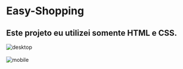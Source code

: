 <h1>Easy-Shopping</h1>

<h2>Este projeto eu utilizei somente HTML e CSS.</h2>

<img src="https://github.com/lucasfreire9/Easy-Shopping/blob/main/primeiro-projeto-responsivo/assets/desktop.png?raw=true" alt="desktop">
<br>
<br>
<img src="https://github.com/lucasfreire9/Easy-Shopping/blob/main/primeiro-projeto-responsivo/assets/mobile.png?raw=true" alt="mobile">

